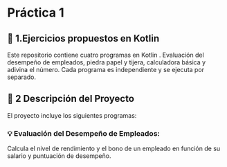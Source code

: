 # Práctica 1

## :bookmark_tabs: 1.Ejercicios propuestos en Kotlin

Este repositorio contiene cuatro programas en Kotlin . Evaluación del desempeño de empleados, piedra papel y tijera, calculadora  básica y adivina el número. Cada programa es independiente y se ejecuta por separado.


## :bookmark_tabs: 2 Descripción del Proyecto

El proyecto incluye los siguientes programas:

### :bulb: Evaluación del Desempeño de Empleados:
Calcula el nivel de rendimiento y el bono de un empleado en función de su salario y puntuación de desempeño.

